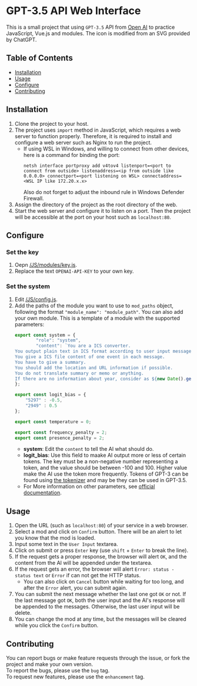 # GPT-3.5 API Web Interface
This is a small project that using `GPT-3.5` API from [Open AI](https://openai.com/) to practice JavaScript, Vue.js and modules.
The icon is modified from an SVG provided by ChatGPT.

## Table of Contents
   - [Installation](#Installation)
   - [Usage](#Usage)
   - [Configure](#Configure)
   - [Contributing](#Contributing)

## Installation
1. Clone the project to your host.
2. The project uses `import` method in JavaScript, which requires a web server to function properly. Therefore, it is required to install and configure a web server such as Nginx to run the project.
	- If using WSL in Windows, and willing to connect from other devices, here is a command for binding the port:
		```
		netsh interface portproxy add v4tov4 listenport=<port to connect from outside> listenaddress=<ip from outside like 0.0.0.0> connectport=<port listening on WSL> connectaddress=<WSL IP like 172.20.x.x>
		```
		Also do not forget to adjust the inbound rule in Windows Defender Firewall.
3. Assign the directory of the project as the root directory of the web.
4. Start the web server and configure it to listen on a port. Then the project will be accessible at the port on your host such as `localhost:80`.
	
## Configure

### Set the key
1. Oepn [/JS/modules/key.js](/JS/modules/key.js).
2. Replace the text `OPENAI-API-KEY` to your own key.
	
### Set the system
1. Edit [/JS/config.js](/JS/config.js).
2. Add the paths of the module you want to use to `mod_paths` object, following the format `"module_name": "module_path"`. You can also add your own module.
	This is a template of a module with the supported parameters:
	```JavaScript
	export const system = {
			"role": "system",
			"content": `You are a ICS converter.
	You output plain text in ICS format according to user input messages without other text.
	You give a ICS file content of one event in each message.
	You have to give a summary.
	You should add the location and URL information if possible.
	You do not translate summary or memo or anything.
	If there are no information about year, consider as ${new Date().getFullYear()}.`
	};

	export const logit_bias = {
		"5297" : -0.5,
		"2949" : 0.5
	};

	export const temperature = 0;

	export const frequency_penalty = 2;
	export const presence_penalty = 2;
	```
	- **system**: Edit the `content` to tell the AI what should do.
	- **logit_bias**: Use this field to maake AI output more or less of certain tokens. The key must be a non-negative number representing a token, and the value should be between -100 and 100. Higher value make the AI use the token more frequently. Tokens of GPT-3 can be found using [the tokenizer](https://platform.openai.com/tokenizer) and may be they can be used in GPT-3.5.
	- For More information on other parameters, see [official documentation](https://platform.openai.com/docs/api-reference/chat).

## Usage
1. Open the URL (such as `localhost:80`) of your service in a web browser.
2. Select a mod and click on `Confirm` button. There will be an alert to let you know that the mod is loaded.
3. Input some text in the `User Input` textarea.
4. Click on submit or press `Enter` key (use `shift` + `Enter` to break the line).
5. If the request gets a proper response, the browser will alert `OK`, and the content from the AI will be appended under the textarea.
6. If the request gets an error, the browser will alert `Error: status - status text` or `Error` if can not get the HTTP status.
	- You can also click on `Cancel` button while waiting for too long, and after the `Error` alert, you can submit again.
7. You can submit the next message whether the last one got `OK` or not. If the last message got `OK`, both the user input and the AI's response will be appended to the messages. Otherwise, the last user input will be delete.
8. You can change the mod at any time, but the messages will be cleared while you click the `Confirm` button.

## Contributing
You can report bugs or make feature requests through the issue, or fork the project and make your own version.  
To report the bugs, please use the `bug` tag.  
To request new features, please use the `enhancement` tag.
